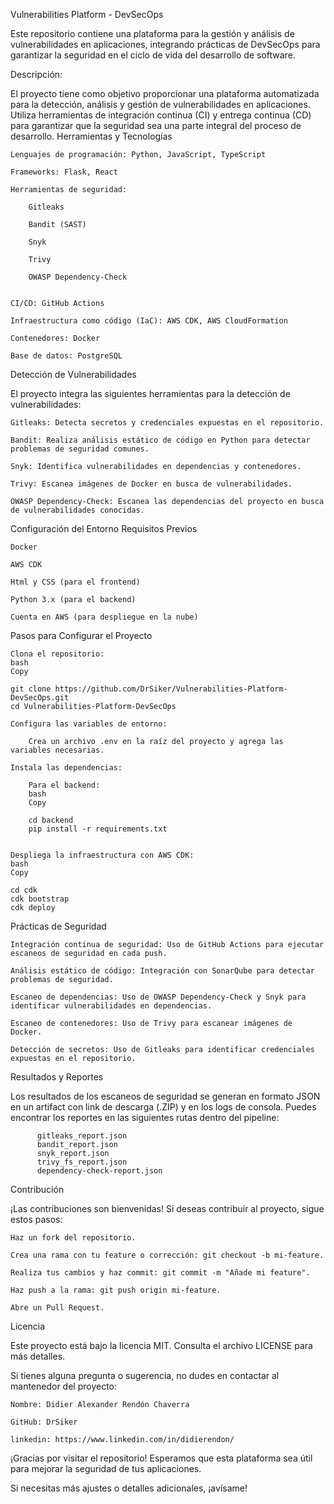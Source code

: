 Vulnerabilities Platform - DevSecOps

Este repositorio contiene una plataforma para la gestión y análisis de vulnerabilidades en aplicaciones, integrando prácticas de DevSecOps para garantizar la seguridad en el ciclo de vida del desarrollo de software.

Descripción:

El proyecto tiene como objetivo proporcionar una plataforma automatizada para la detección, análisis y gestión de vulnerabilidades en aplicaciones. Utiliza herramientas de integración continua (CI) y entrega continua (CD) para garantizar que la seguridad sea una parte integral del proceso de desarrollo.
Herramientas y Tecnologías

    Lenguajes de programación: Python, JavaScript, TypeScript

    Frameworks: Flask, React

    Herramientas de seguridad:

        Gitleaks

        Bandit (SAST)

        Snyk

        Trivy

        OWASP Dependency-Check
        

    CI/CD: GitHub Actions

    Infraestructura como código (IaC): AWS CDK, AWS CloudFormation

    Contenedores: Docker
    
    Base de datos: PostgreSQL


Detección de Vulnerabilidades

El proyecto integra las siguientes herramientas para la detección de vulnerabilidades:

    Gitleaks: Detecta secretos y credenciales expuestas en el repositorio.

    Bandit: Realiza análisis estático de código en Python para detectar problemas de seguridad comunes.

    Snyk: Identifica vulnerabilidades en dependencias y contenedores.

    Trivy: Escanea imágenes de Docker en busca de vulnerabilidades.

    OWASP Dependency-Check: Escanea las dependencias del proyecto en busca de vulnerabilidades conocidas.

Configuración del Entorno
Requisitos Previos

    Docker

    AWS CDK

    Html y CSS (para el frontend)

    Python 3.x (para el backend)

    Cuenta en AWS (para despliegue en la nube)

Pasos para Configurar el Proyecto

    Clona el repositorio:
    bash
    Copy

    git clone https://github.com/DrSiker/Vulnerabilities-Platform-DevSecOps.git
    cd Vulnerabilities-Platform-DevSecOps

    Configura las variables de entorno:

        Crea un archivo .env en la raíz del proyecto y agrega las variables necesarias.

    Instala las dependencias:

        Para el backend:
        bash
        Copy

        cd backend
        pip install -r requirements.txt


    Despliega la infraestructura con AWS CDK:
    bash
    Copy

    cd cdk
    cdk bootstrap
    cdk deploy

 Prácticas de Seguridad

    Integración continua de seguridad: Uso de GitHub Actions para ejecutar escaneos de seguridad en cada push.

    Análisis estático de código: Integración con SonarQube para detectar problemas de seguridad.

    Escaneo de dependencias: Uso de OWASP Dependency-Check y Snyk para identificar vulnerabilidades en dependencias.

    Escaneo de contenedores: Uso de Trivy para escanear imágenes de Docker.

    Detección de secretos: Uso de Gitleaks para identificar credenciales expuestas en el repositorio.

Resultados y Reportes

Los resultados de los escaneos de seguridad se generan en formato JSON en un artifact con link de descarga (.ZIP) y en los logs de consola. Puedes encontrar los reportes en las siguientes rutas dentro del pipeline:

          gitleaks_report.json
          bandit_report.json
          snyk_report.json
          trivy_fs_report.json
          dependency-check-report.json

Contribución

¡Las contribuciones son bienvenidas! Si deseas contribuir al proyecto, sigue estos pasos:

    Haz un fork del repositorio.

    Crea una rama con tu feature o corrección: git checkout -b mi-feature.

    Realiza tus cambios y haz commit: git commit -m "Añade mi feature".

    Haz push a la rama: git push origin mi-feature.

    Abre un Pull Request.

Licencia

Este proyecto está bajo la licencia MIT. Consulta el archivo LICENSE para más detalles.


Si tienes alguna pregunta o sugerencia, no dudes en contactar al mantenedor del proyecto:

    Nombre: Didier Alexander Rendón Chaverra

    GitHub: DrSiker

    linkedin: https://www.linkedin.com/in/didierendon/


¡Gracias por visitar el repositorio! Esperamos que esta plataforma sea útil para mejorar la seguridad de tus aplicaciones. 

Si necesitas más ajustes o detalles adicionales, ¡avísame! 
